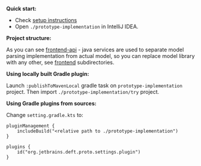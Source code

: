 **Quick start:**

* Check [setup instructions](/docs/Setup.md)
* Open `./prototype-implementation` in IntelliJ IDEA.

**Project structure:**

As you can see [frontend-api](frontend-api) - java services are used to separate
model parsing implementation from actual model, so you can replace model library
with any other, see [frontend](frontend) subdirectories.

**Using locally built Gradle plugin:**

Launch `:publishToMavenLocal` gradle task on `prototype-implementation` project.
Then import `./prototype-implementation/try` project.

**Using Gradle plugins from sources:**  

Change `setting.gradle.kts` to:

```kotiln
pluginManagement {
    includeBuild("<relative path to ./prototype-implementation")
}

plugins {
    id("org.jetbrains.deft.proto.settings.plugin")
}
```
